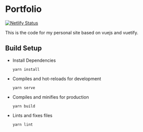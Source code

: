 # Portfolio

[![Netlify Status](https://api.netlify.com/api/v1/badges/a283a732-84fc-4ad8-a954-980ca97d2cfc/deploy-status)](https://app.netlify.com/sites/ehocking-portfolio/deploys)

This is the code for my personal site based on vuejs and vuetify.

## Build Setup
*  Install Dependencies

    `yarn install`

* Compiles and hot-reloads for development

    `yarn serve`

* Compiles and minifies for production

    `yarn build`

* Lints and fixes files

    `yarn lint`
